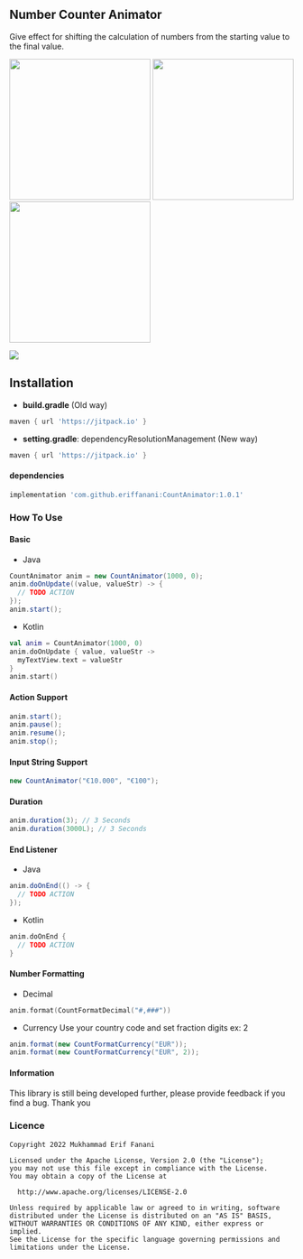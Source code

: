 ## Number Counter Animator
Give effect for shifting the calculation of numbers from the starting value to the final value.

<img width="250px" src="https://user-images.githubusercontent.com/26743731/197971187-0cdee834-ea85-42af-878e-4c8c3df5612f.gif"/> <img width="250px" src="https://user-images.githubusercontent.com/26743731/197971176-b281f0bf-9bf8-4ceb-8e18-ccba2e1d3dbf.gif"/> <img width="250px" src="https://user-images.githubusercontent.com/26743731/197971197-42af6e4d-16d8-47fc-8b7c-1cffb52e9015.gif"/>

[![](https://jitpack.io/v/eriffanani/CountAnimator.svg)](https://jitpack.io/#eriffanani/CountAnimator)

## Installation
* **build.gradle** (Old way)
```gradle
maven { url 'https://jitpack.io' }
```
* **setting.gradle**: dependencyResolutionManagement (New way)
```gradle
maven { url 'https://jitpack.io' }
```

#### dependencies
```gradle
implementation 'com.github.eriffanani:CountAnimator:1.0.1'
```

### How To Use
#### Basic

* Java
```Java
CountAnimator anim = new CountAnimator(1000, 0);
anim.doOnUpdate((value, valueStr) -> {
  // TODO ACTION            
});
anim.start();
```

* Kotlin
```kotlin
val anim = CountAnimator(1000, 0)
anim.doOnUpdate { value, valueStr ->
  myTextView.text = valueStr
}
anim.start()
```

#### Action Support
```java
anim.start();
anim.pause();
anim.resume();
anim.stop();
```

#### Input String Support
```java
new CountAnimator("€10.000", "€100");
```

#### Duration
```java
anim.duration(3); // 3 Seconds
anim.duration(3000L); // 3 Seconds
```

#### End Listener
* Java
```java
anim.doOnEnd(() -> {
  // TODO ACTION            
});
```
* Kotlin
```kotlin
anim.doOnEnd {
  // TODO ACTION
}
```

#### Number Formatting
* Decimal
```kotlin
anim.format(CountFormatDecimal("#,###"))
```
* Currency
Use your country code and set fraction digits ex: 2
```java
anim.format(new CountFormatCurrency("EUR"));
anim.format(new CountFormatCurrency("EUR", 2));
```

#### Information
This library is still being developed further, please provide feedback if you find a bug. Thank you

### Licence
```license
Copyright 2022 Mukhammad Erif Fanani

Licensed under the Apache License, Version 2.0 (the "License");
you may not use this file except in compliance with the License.
You may obtain a copy of the License at

  http://www.apache.org/licenses/LICENSE-2.0

Unless required by applicable law or agreed to in writing, software
distributed under the License is distributed on an "AS IS" BASIS,
WITHOUT WARRANTIES OR CONDITIONS OF ANY KIND, either express or implied.
See the License for the specific language governing permissions and
limitations under the License.
```
